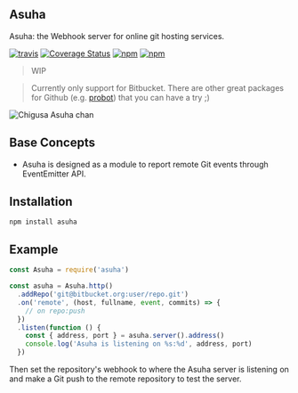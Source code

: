 ## Asuha
Asuha: the Webhook server for online git hosting services.

[![travis](https://travis-ci.org/momocow/Asuha.svg?branch=master)](https://github.com/momocow/Asuha)
[![Coverage Status](https://coveralls.io/repos/github/momocow/Asuha/badge.svg?branch=master)](https://coveralls.io/github/momocow/Asuha?branch=master)
[![npm](https://img.shields.io/npm/dt/asuha.svg)](https://www.npmjs.com/package/asuha)
[![npm](https://img.shields.io/npm/v/asuha.svg)](https://www.npmjs.com/package/asuha)

> WIP

> Currently only support for Bitbucket. There are other great packages for Github (e.g. [probot](https://probot.github.io/)) that you can have a try ;)

![Chigusa Asuha chan][1]

## Base Concepts
- Asuha is designed as a module to report remote Git events through EventEmitter API.

## Installation
```
npm install asuha
```

## Example

```js
const Asuha = require('asuha')

const asuha = Asuha.http()
  .addRepo('git@bitbucket.org:user/repo.git')
  .on('remote', (host, fullname, event, commits) => {
    // on repo:push
  })
  .listen(function () {
    const { address, port } = asuha.server().address()
    console.log('Asuha is listening on %s:%d', address, port)
  })
```

Then set the repository's webhook to where the Asuha server is listening on and make a Git push to the remote repository to test the server.

[1]: https://ru.myanimeshelf.com/upload/dynamic/2016-07/24/1375382.jpg